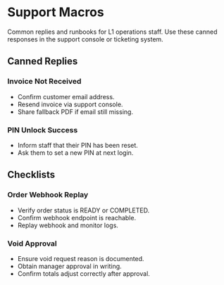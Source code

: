 # Support Macros

Common replies and runbooks for L1 operations staff. Use these canned responses in the support console or ticketing system.

## Canned Replies

### Invoice Not Received
- Confirm customer email address.
- Resend invoice via support console.
- Share fallback PDF if email still missing.

### PIN Unlock Success
- Inform staff that their PIN has been reset.
- Ask them to set a new PIN at next login.

## Checklists

### Order Webhook Replay
- Verify order status is READY or COMPLETED.
- Confirm webhook endpoint is reachable.
- Replay webhook and monitor logs.

### Void Approval
- Ensure void request reason is documented.
- Obtain manager approval in writing.
- Confirm totals adjust correctly after approval.
